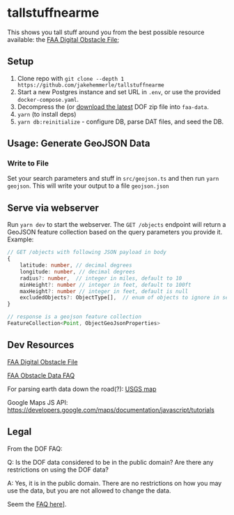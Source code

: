 # tallstuffnearme

This shows you tall stuff around you from the best possible resource available: the [FAA Digital Obstacle File][dof];

## Setup

1. Clone repo with `git clone --depth 1 https://github.com/jakehemmerle/tallstuffnearme`
2. Start a new Postgres instance and set URL in `.env`, or use the provided `docker-compose.yaml`.
3. Decompress the (or [download the latest][dof] DOF zip file into `faa-data`.
4. `yarn` (to install deps)
5. `yarn db:reinitialize` - configure DB, parse DAT files, and seed the DB.

## Usage: Generate GeoJSON Data

### Write to File

Set your search parameters and stuff in `src/geojson.ts` and then run `yarn geojson`. This will write your output to a file `geojson.json`

## Serve via webserver

Run `yarn dev` to start the webserver. The `GET /objects` endpoint will return a GeoJSON feature collection based on the query parameters you provide it. Example:

```ts
// GET /objects with following JSON payload in body
{
    latitude: number, // decimal degrees
    longitude: number, // decimal degrees
    radius?: number,  // integer in miles, default to 10
    minHeight?: number // integer in feet, default to 100ft
    maxHeight?: number // integer in feet, default is null
    excludedObjects?: ObjectType[],  // enum of objects to ignore in search; ObjectType from @prisma/client
}

// response is a geojson feature collection
FeatureCollection<Point, ObjectGeoJsonProperties>
```

## Dev Resources

[FAA Digital Obstacle File][dof]

[FAA Obstacle Data FAQ](https://www.faa.gov/air_traffic/flight_info/aeronav/obst_data/)

For parsing earth data down the road(?):
[USGS map](https://apps.nationalmap.gov/downloader/#/)

Google Maps JS API: <https://developers.google.com/maps/documentation/javascript/tutorials>

## Legal

From the DOF FAQ:

Q: Is the DOF data considered to be in the public domain? Are there any restrictions on using the DOF data?

A: Yes, it is in the public domain. There are no restrictions on how you may use the data, but you are not allowed to change the data.

Seem the [FAQ here](https://www.faa.gov/air_traffic/flight_info/aeronav/obst_data/doffaqs/)].

[dof]: https://www.faa.gov/air_traffic/flight_info/aeronav/digital_products/dof/
